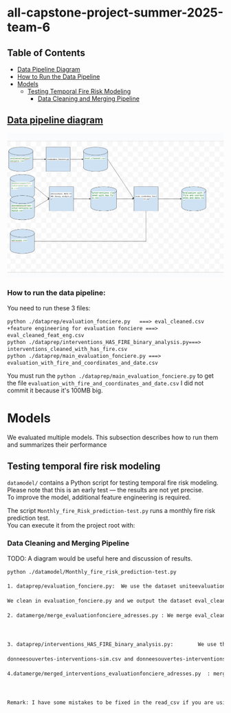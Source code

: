 

# all-capstone-project-summer-2025-team-6
## Table of Contents

- [Data Pipeline Diagram](#data-pipeline-diagram)
- [How to Run the Data Pipeline](#how-to-run-the-data-pipeline)
- [Models](#models)
  - [Testing Temporal Fire Risk Modeling](#testing-temporal-fire-risk-modeling)
    - [Data Cleaning and Merging Pipeline](#data-cleaning-and-merging-pipeline)

## [Data pipeline diagram](https://docs.google.com/drawings/d/1JSGUZZg9EYoyRtfRQbYmxvmRRgAAAtKCh4ktoKaSbEA/edit)

![img.png](images/img.png)
### How to run the data pipeline:

You need to run these 3 files:

```commandline
python ./dataprep/evaluation_fonciere.py   ===> eval_cleaned.csv  +feature engineering for evaluation fonciere ===> eval_cleaned_feat_eng.csv
python ./dataprep/interventions_HAS_FIRE_binary_analysis.py===> interventions_cleaned_with_has_fire.csv
python ./dataprep/main_evaluation_fonciere.py ===> evaluation_with_fire_and_coordinates_and_date.csv
```
You must run the `python ./dataprep/main_evaluation_fonciere.py` to get the file `evaluation_with_fire_and_coordinates_and_date.csv`
I did not commit it because it's 100MB big.

# Models
We evaluated multiple models. This subsection describes how to run them and summarizes their performance
## Testing temporal fire risk modeling
`datamodel/` contains a Python script for testing temporal fire risk modeling.  
Please note that this is an early test — the results are not yet precise.  
To improve the model, additional feature engineering is required.

The script `Monthly_fire_Risk_prediction-test.py` runs a monthly fire risk prediction test.  
You can execute it from the project root with:
### Data Cleaning and Merging Pipeline

TODO: A diagram would be useful here and discussion of results.
```bash
python ./datamodel/Monthly_fire_risk_prediction-test.py

1. dataprep/evaluation_fonciere.py:  We use the dataset uniteevaluationfonciere.csv from the website https://donnees.montreal.ca/dataset/unites-evaluation-fonciere 

We clean in evaluation_fonciere.py and we output the dataset eval_cleaned.csv in datasets/cleaned.

2. datamerge/merge_evaluationfonciere_adresses.py : We merge eval_cleaned.csv and adresses.csv and we do some feature engineering in datamerge/merge_evaluationfonciere_adresses.py we output the file merged_evaluationfonciere_adresses.csv  in datasets/merged

 

3. dataprep/interventions_HAS_FIRE_binary_analysis.py:        We use the datasets:

donneesouvertes-interventions-sim.csv and donneesouvertes-interventions-sim2020.csv saved in datasets/raw from the website https://donnees.montreal.ca/en/dataset/interventions-service-securite-incendie-montreal    we isolated records labeled as fire-related specific  in DESCRIPTION_GROUPE using categories AUTREFEU, INCENDIE   we output datasets/cleaned/interventions_cleaned_with_has_fire.csv

4.datamerge/merged_interventions_evaluationfonciere_adresses.py  : merge  datasets/cleaned/interventions_cleaned_with_has_fire.csv  with datasets/merged/merged_evaluationfonciere_adresses.csv    The output is merged_interventions_evaluationfonciere_adresses_binary_analysis_1.csv  which has some feature engineering but we can add more for sure



Remark: I have some mistakes to be fixed in the read_csv if you are using visual studio since i was working in jupyternotebook all the time. Check all this if you want to use the github same enviroment folder only to located the files
